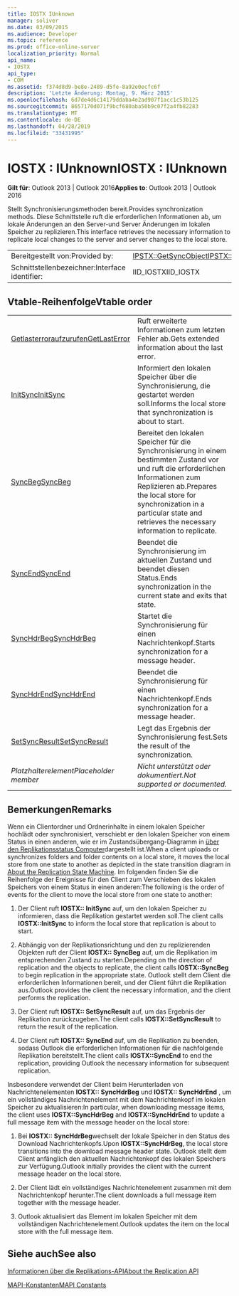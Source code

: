 ```yaml
---
title: IOSTX IUnknown
manager: soliver
ms.date: 03/09/2015
ms.audience: Developer
ms.topic: reference
ms.prod: office-online-server
localization_priority: Normal
api_name:
- IOSTX
api_type:
- COM
ms.assetid: f374d8d9-be8e-2489-d5fe-8a92e0ecfc6f
description: 'Letzte Änderung: Montag, 9. März 2015'
ms.openlocfilehash: 6d7de4d6c14179ddaba4e2ad907f1acc1c53b125
ms.sourcegitcommit: 8657170d071f9bcf680aba50b9c07f2a4fb82283
ms.translationtype: MT
ms.contentlocale: de-DE
ms.lasthandoff: 04/28/2019
ms.locfileid: "33431995"
---
```

# <a name="iostx--iunknown"></a><span data-ttu-id="cefef-103">IOSTX : IUnknown</span><span class="sxs-lookup"><span data-stu-id="cefef-103">IOSTX : IUnknown</span></span>

  
  
<span data-ttu-id="cefef-104">**Gilt für**: Outlook 2013 | Outlook 2016</span><span class="sxs-lookup"><span data-stu-id="cefef-104">**Applies to**: Outlook 2013 | Outlook 2016</span></span> 
  
<span data-ttu-id="cefef-105">Stellt Synchronisierungsmethoden bereit.</span><span class="sxs-lookup"><span data-stu-id="cefef-105">Provides synchronization methods.</span></span> <span data-ttu-id="cefef-106">Diese Schnittstelle ruft die erforderlichen Informationen ab, um lokale Änderungen an den Server-und Server Änderungen im lokalen Speicher zu replizieren.</span><span class="sxs-lookup"><span data-stu-id="cefef-106">This interface retrieves the necessary information to replicate local changes to the server and server changes to the local store.</span></span>
  
|||
|:-----|:-----|
|<span data-ttu-id="cefef-107">Bereitgestellt von:</span><span class="sxs-lookup"><span data-stu-id="cefef-107">Provided by:</span></span>  <br/> |[<span data-ttu-id="cefef-108">IPSTX::GetSyncObject</span><span class="sxs-lookup"><span data-stu-id="cefef-108">IPSTX::GetSyncObject</span></span>](iostx-setsyncresult.md) <br/> |
|<span data-ttu-id="cefef-109">Schnittstellenbezeichner:</span><span class="sxs-lookup"><span data-stu-id="cefef-109">Interface identifier:</span></span>  <br/> |<span data-ttu-id="cefef-110">IID_IOSTX</span><span class="sxs-lookup"><span data-stu-id="cefef-110">IID_IOSTX</span></span>  <br/> |
   
## <a name="vtable-order"></a><span data-ttu-id="cefef-111">Vtable-Reihenfolge</span><span class="sxs-lookup"><span data-stu-id="cefef-111">Vtable order</span></span>

|||
|:-----|:-----|
|[<span data-ttu-id="cefef-112">Getlasterroraufzurufen</span><span class="sxs-lookup"><span data-stu-id="cefef-112">GetLastError</span></span>](iostx-getlasterror.md) <br/> |<span data-ttu-id="cefef-113">Ruft erweiterte Informationen zum letzten Fehler ab.</span><span class="sxs-lookup"><span data-stu-id="cefef-113">Gets extended information about the last error.</span></span>  <br/> |
|[<span data-ttu-id="cefef-114">InitSync</span><span class="sxs-lookup"><span data-stu-id="cefef-114">InitSync</span></span>](iostx-initsync.md) <br/> |<span data-ttu-id="cefef-115">Informiert den lokalen Speicher über die Synchronisierung, die gestartet werden soll.</span><span class="sxs-lookup"><span data-stu-id="cefef-115">Informs the local store that synchronization is about to start.</span></span>  <br/> |
|[<span data-ttu-id="cefef-116">SyncBeg</span><span class="sxs-lookup"><span data-stu-id="cefef-116">SyncBeg</span></span>](iostx-syncbeg.md) <br/> |<span data-ttu-id="cefef-117">Bereitet den lokalen Speicher für die Synchronisierung in einem bestimmten Zustand vor und ruft die erforderlichen Informationen zum Replizieren ab.</span><span class="sxs-lookup"><span data-stu-id="cefef-117">Prepares the local store for synchronization in a particular state and retrieves the necessary information to replicate.</span></span>  <br/> |
|[<span data-ttu-id="cefef-118">SyncEnd</span><span class="sxs-lookup"><span data-stu-id="cefef-118">SyncEnd</span></span>](iostx-syncend.md) <br/> |<span data-ttu-id="cefef-119">Beendet die Synchronisierung im aktuellen Zustand und beendet diesen Status.</span><span class="sxs-lookup"><span data-stu-id="cefef-119">Ends synchronization in the current state and exits that state.</span></span>  <br/> |
|[<span data-ttu-id="cefef-120">SyncHdrBeg</span><span class="sxs-lookup"><span data-stu-id="cefef-120">SyncHdrBeg</span></span>](iostx-synchdrbeg.md) <br/> |<span data-ttu-id="cefef-121">Startet die Synchronisierung für einen Nachrichtenkopf.</span><span class="sxs-lookup"><span data-stu-id="cefef-121">Starts synchronization for a message header.</span></span>  <br/> |
|[<span data-ttu-id="cefef-122">SyncHdrEnd</span><span class="sxs-lookup"><span data-stu-id="cefef-122">SyncHdrEnd</span></span>](iostx-synchdrend.md) <br/> |<span data-ttu-id="cefef-123">Beendet die Synchronisierung für einen Nachrichtenkopf.</span><span class="sxs-lookup"><span data-stu-id="cefef-123">Ends synchronization for a message header.</span></span>  <br/> |
|[<span data-ttu-id="cefef-124">SetSyncResult</span><span class="sxs-lookup"><span data-stu-id="cefef-124">SetSyncResult</span></span>](iostx-setsyncresult.md) <br/> |<span data-ttu-id="cefef-125">Legt das Ergebnis der Synchronisierung fest.</span><span class="sxs-lookup"><span data-stu-id="cefef-125">Sets the result of the synchronization.</span></span>  <br/> |
| <span data-ttu-id="cefef-126">*Platzhalterelement*</span><span class="sxs-lookup"><span data-stu-id="cefef-126">*Placeholder member*</span></span>  <br/> | <span data-ttu-id="cefef-127">*Nicht unterstützt oder dokumentiert.*</span><span class="sxs-lookup"><span data-stu-id="cefef-127">*Not supported or documented.*</span></span>  <br/> |
   
## <a name="remarks"></a><span data-ttu-id="cefef-128">Bemerkungen</span><span class="sxs-lookup"><span data-stu-id="cefef-128">Remarks</span></span>

<span data-ttu-id="cefef-129">Wenn ein Clientordner und Ordnerinhalte in einem lokalen Speicher hochlädt oder synchronisiert, verschiebt er den lokalen Speicher von einem Status in einen anderen, wie er im Zustandsübergang-Diagramm in [über den Replikationsstatus Computer](about-the-replication-state-machine.md)dargestellt ist.</span><span class="sxs-lookup"><span data-stu-id="cefef-129">When a client uploads or synchronizes folders and folder contents on a local store, it moves the local store from one state to another as depicted in the state transition diagram in [About the Replication State Machine](about-the-replication-state-machine.md).</span></span> <span data-ttu-id="cefef-130">Im folgenden finden Sie die Reihenfolge der Ereignisse für den Client zum Verschieben des lokalen Speichers von einem Status in einen anderen:</span><span class="sxs-lookup"><span data-stu-id="cefef-130">The following is the order of events for the client to move the local store from one state to another:</span></span>
  
1. <span data-ttu-id="cefef-131">Der Client ruft **IOSTX:: InitSync** auf, um den lokalen Speicher zu informieren, dass die Replikation gestartet werden soll.</span><span class="sxs-lookup"><span data-stu-id="cefef-131">The client calls **IOSTX::InitSync** to inform the local store that replication is about to start.</span></span> 
    
2. <span data-ttu-id="cefef-132">Abhängig von der Replikationsrichtung und den zu replizierenden Objekten ruft der Client **IOSTX:: SyncBeg** auf, um die Replikation im entsprechenden Zustand zu starten.</span><span class="sxs-lookup"><span data-stu-id="cefef-132">Depending on the direction of replication and the objects to replicate, the client calls **IOSTX::SyncBeg** to begin replication in the appropriate state.</span></span> <span data-ttu-id="cefef-133">Outlook stellt dem Client die erforderlichen Informationen bereit, und der Client führt die Replikation aus.</span><span class="sxs-lookup"><span data-stu-id="cefef-133">Outlook provides the client the necessary information, and the client performs the replication.</span></span> 
    
3. <span data-ttu-id="cefef-134">Der Client ruft **IOSTX:: SetSyncResult** auf, um das Ergebnis der Replikation zurückzugeben.</span><span class="sxs-lookup"><span data-stu-id="cefef-134">The client calls **IOSTX::SetSyncResult** to return the result of the replication.</span></span> 
    
4. <span data-ttu-id="cefef-135">Der Client ruft **IOSTX:: SyncEnd** auf, um die Replikation zu beenden, sodass Outlook die erforderlichen Informationen für die nachfolgende Replikation bereitstellt.</span><span class="sxs-lookup"><span data-stu-id="cefef-135">The client calls **IOSTX::SyncEnd** to end the replication, providing Outlook the necessary information for subsequent replication.</span></span> 
    
<span data-ttu-id="cefef-136">Insbesondere verwendet der Client beim Herunterladen von Nachrichtenelementen **IOSTX:: SyncHdrBeg** und **IOSTX:: SyncHdrEnd** , um ein vollständiges Nachrichtenelement mit dem Nachrichtenkopf im lokalen Speicher zu aktualisieren:</span><span class="sxs-lookup"><span data-stu-id="cefef-136">In particular, when downloading message items, the client uses **IOSTX::SyncHdrBeg** and **IOSTX::SyncHdrEnd** to update a full message item with the message header on the local store:</span></span> 
  
1. <span data-ttu-id="cefef-137">Bei **IOSTX:: SyncHdrBeg**wechselt der lokale Speicher in den Status des Download Nachrichtenkopfs.</span><span class="sxs-lookup"><span data-stu-id="cefef-137">Upon **IOSTX::SyncHdrBeg**, the local store transitions into the download message header state.</span></span> <span data-ttu-id="cefef-138">Outlook stellt dem Client anfänglich den aktuellen Nachrichtenkopf des lokalen Speichers zur Verfügung.</span><span class="sxs-lookup"><span data-stu-id="cefef-138">Outlook initially provides the client with the current message header on the local store.</span></span>
    
2. <span data-ttu-id="cefef-139">Der Client lädt ein vollständiges Nachrichtenelement zusammen mit dem Nachrichtenkopf herunter.</span><span class="sxs-lookup"><span data-stu-id="cefef-139">The client downloads a full message item together with the message header.</span></span>
    
3. <span data-ttu-id="cefef-140">Outlook aktualisiert das Element im lokalen Speicher mit dem vollständigen Nachrichtenelement.</span><span class="sxs-lookup"><span data-stu-id="cefef-140">Outlook updates the item on the local store with the full message item.</span></span>
    
## <a name="see-also"></a><span data-ttu-id="cefef-141">Siehe auch</span><span class="sxs-lookup"><span data-stu-id="cefef-141">See also</span></span>



[<span data-ttu-id="cefef-142">Informationen über die Replikations-API</span><span class="sxs-lookup"><span data-stu-id="cefef-142">About the Replication API</span></span>](about-the-replication-api.md)
  
[<span data-ttu-id="cefef-143">MAPI-Konstanten</span><span class="sxs-lookup"><span data-stu-id="cefef-143">MAPI Constants</span></span>](mapi-constants.md)

